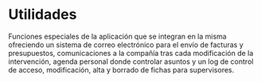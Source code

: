 # Utilidades

Funciones especiales de la aplicación que se integran en la misma ofreciendo un sistema de correo electrónico para el envío de facturas y presupuestos, comunicaciones a la compañía tras cada modificación de la intervención, agenda personal donde controlar asuntos y un log de control de acceso, modificación, alta y borrado de fichas para supervisores.
